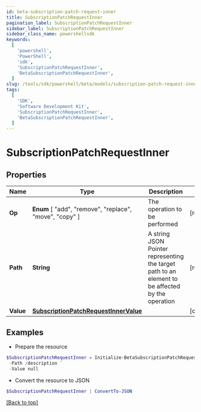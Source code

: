 ```yaml
---
id: beta-subscription-patch-request-inner
title: SubscriptionPatchRequestInner
pagination_label: SubscriptionPatchRequestInner
sidebar_label: SubscriptionPatchRequestInner
sidebar_class_name: powershellsdk
keywords:
  [
    'powershell',
    'PowerShell',
    'sdk',
    'SubscriptionPatchRequestInner',
    'BetaSubscriptionPatchRequestInner',
  ]
slug: /tools/sdk/powershell/beta/models/subscription-patch-request-inner
tags:
  [
    'SDK',
    'Software Development Kit',
    'SubscriptionPatchRequestInner',
    'BetaSubscriptionPatchRequestInner',
  ]
---
```


# SubscriptionPatchRequestInner

## Properties

| Name | Type | Description | Notes |
| --- | --- | --- | --- |
| **Op** | **Enum** [ "add", "remove", "replace", "move", "copy" ] | The operation to be performed | [required] |
| **Path** | **String** | A string JSON Pointer representing the target path to an element to be affected by the operation | [required] |
| **Value** | [**SubscriptionPatchRequestInnerValue**](subscription-patch-request-inner-value) |  | [optional] |

## Examples

- Prepare the resource

```powershell
$SubscriptionPatchRequestInner = Initialize-BetaSubscriptionPatchRequestInner  -Op replace `
 -Path /description `
 -Value null
```

- Convert the resource to JSON

```powershell
$SubscriptionPatchRequestInner | ConvertTo-JSON
```

[[Back to top]](#)
